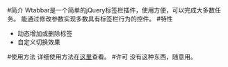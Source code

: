 #简介
Wtabbar是一个简单的jQuery标签栏插件，使用方便，可以完成大多数任务。
能通过修改参数实现多数具有标签栏行为的控件。
#特性
- 动态增加或删除标签
- 自定义切换效果

#使用方法
详细使用方法在[这里](https://anginwei.github.io/project/Wtabbar/)查看。
#许可
没有这种东西，随意用。
